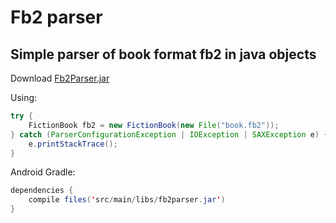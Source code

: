 # Fb2 parser
## Simple parser of book format fb2 in java objects

Download [Fb2Parser.jar](https://github.com/KursX/fb2parser/raw/master/jar/fb2parser.jar)

Using: 

```java
try {
    FictionBook fb2 = new FictionBook(new File("book.fb2"));
} catch (ParserConfigurationException | IOException | SAXException e) {
	e.printStackTrace();
}
```

Android Gradle: 

```java
dependencies {
	compile files('src/main/libs/fb2parser.jar')
}
```
